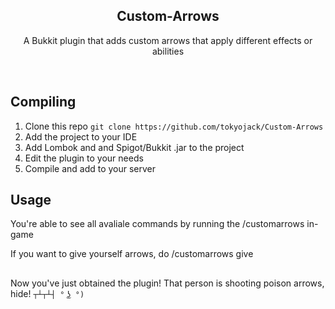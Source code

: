 <h2  align="center">Custom-Arrows</h2>
<p  align="center">A Bukkit plugin that adds custom arrows that apply different effects or abilities
</p>

<br/>

## Compiling

1. Clone this repo ```git clone https://github.com/tokyojack/Custom-Arrows```
2. Add the project to your IDE
3. Add Lombok and and Spigot/Bukkit .jar to the project 
4. Edit the plugin to your needs
5. Compile and add to your server

## Usage

You're able to see all avaliale commands by running the /customarrows in-game

If you want to give yourself arrows, do /customarrows give <type>

##

Now you've just obtained the plugin! That person is shooting poison arrows, hide! ```┬┴┬┴┤ ° ͜ʖ °)```
